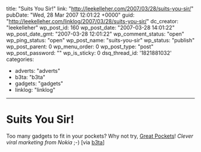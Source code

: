 title: "Suits You Sir!"
link: "http://leekelleher.com/2007/03/28/suits-you-sir/"
pubDate: "Wed, 28 Mar 2007 12:01:22 +0000"
guid: "http://leekelleher.com/linklog/2007/03/28/suits-you-sir/"
dc_creator: "leekelleher"
wp_post_id: 160
wp_post_date: "2007-03-28 14:01:22"
wp_post_date_gmt: "2007-03-28 12:01:22"
wp_comment_status: "open"
wp_ping_status: "open"
wp_post_name: "suits-you-sir"
wp_status: "publish"
wp_post_parent: 0
wp_menu_order: 0
wp_post_type: "post"
wp_post_password: ""
wp_is_sticky: 0
dsq_thread_id: '1821881032'
categories:
  - adverts: "adverts"
  - b3ta: "b3ta"
  - gadgets: "gadgets"
  - linklog: "linklog"

---

# Suits You Sir!

Too many gadgets to fit in your pockets? Why not try, <a href="http://www.greatpockets.com/">Great Pockets</a>!  <em>Clever viral marketing from Nokia</em> ;-) [via <a href="http://b3ta.com/newsletter/issue269/">b3ta</a>]